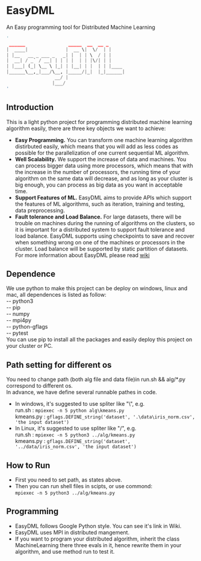# EasyDML
An Easy programming tool for Distributed Machine Learning

```python
'
 ______                _____  __  __ _
|  ____|              |  __ \|  \/  | |
| |__   __ _ ___ _   _| |  | | \  / | |
|  __| / _` / __| | | | |  | | |\/| | |
| |___| (_| \__ \ |_| | |__| | |  | | |____
|______\__,_|___/\__, |_____/|_|  |_|______|
                  __/ |
                 |___/
'
```
## Introduction
This is a light python project for programming distributed machine learning algorithm easily, there are three key objects we want to achieve:
* __Easy Programming.__ You can transform one machine learning algorithm distirbuted easily, which means that you will add as less codes as possible for the parallelization of one current sequential ML algorithm.
* __Well Scalability.__ We support the increase of data and machines. You can process bigger data using more processors, which means that with the increase in the number of processors, the running time of your algorithm on the same data will decrease, and as long as your cluster is big enough, you can process as big data as you want in acceptable time.
* __Support Features of ML.__ EasyDML aims to provide APIs which support the features of ML algorithms, such as iteration, training and testing, data preprocessing.
* __Fault tolerance and Load Balance.__ For large datasets, there will be trouble on machines during the running of algorithms on the clusters, so it is important for a distributed system to support fault tolerance and load balance. EasyDML supports using checkpoints to save and recover when something wrong on one of the machines or processors in the cluster. Load balance will be supported by static partition of datasets.  
For more information about EasyDML please read [wiki](https://github.com/houlei0324/EasyDML/wiki)

## Dependence
We use python to make this project can be deploy on windows, linux and mac, all dependences is listed as follow:  
-- python3  
-- pip  
-- numpy  
-- mpi4py  
-- python-gflags  
-- pytest  
You can use pip to install all the packages and easily deploy this project on your cluster or PC.

## Path setting for different os
You need to change path (both alg file and data file)in run.sh && alg/*.py correspond to different os.  
In advance, we have define several runnable pathes in code.
* In windows, it's suggested to use spliter like "\\", e.g.  
run.sh :  `mpiexec -n 5 python alg\kmeans.py`  
kmeans.py : `gflags.DEFINE_string('dataset', '.\data\iris_norm.csv', 'the input dataset')`  
* In Linux, it's suggested to use spliter like "/", e.g.  
run.sh : `mpiexec -n 5 python3 ../alg/kmeans.py`  
kmeans.py : `gflags.DEFINE_string('dataset', '../data/iris_norm.csv', 'the input dataset')`  

## How to Run
* First you need to set path, as states above.
* Then you can run shell files in scipts, or use commond:  
  `mpiexec -n 5 python3 ../alg/kmeans.py`

## Programming
* EasyDML follows Google Python style. You can see it's link in Wiki.
* EasyDML uses MPI in distributed mangement.
* If you want to program your distributed algorithm, inherit the class MachineLearning  there three evals in it, hence rewrite them in your algorithm, and use method run to test it.
